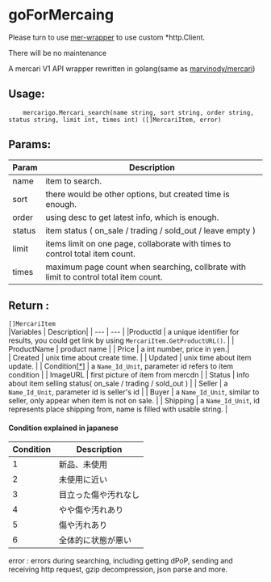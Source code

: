 # goForMercaing

 Please turn to use [mer-wrapper](https://github.com/bookqaq/mer-wrapper) to use custom *http.Client.
 
 There will be no maintenance 

 A mercari V1 API wrapper rewritten in golang(same as [marvinody/mercari](https://github.com/marvinody/mercari))

## Usage:  
`    mercarigo.Mercari_search(name string, sort string, order string, status string, limit int, times int) ([]MercariItem, error)`

## Params:  
| Param  | Description|
| ---    | ---        |
| name   | item to search.  |
| sort   | there would be other options, but created time is enough.  
| order  | using desc to get latest info, which is enough.  |
| status | item status ( on_sale / trading / sold_out / leave empty )  |
| limit  | items limit on one page, collaborate with times to control total item count. |  
| times  | maximum page count when searching, collbrate with limit to control total item count. |  

## Return :  
`[]MercariItem`  
|Variables | Description|
| --- | --- |
|ProductId   | a unique identifier for results, you could get link by using `MercariItem.GetProductURL()`.  |
| ProductName | product name  |
| Price       | a int number, price in yen.|  
| Created     | unix time about create time.  |
| Updated     | unix time about item update.  |
| Condition[[*](#condition-explained-in-japanese)]   | a `Name_Id_Unit`, parameter id refers to item condition  |
| ImageURL    | first picture of item from mercdn  |
| Status      | info about item selling status( on_sale / trading / sold_out )  |
| Seller      | a `Name_Id_Unit`, parameter id is seller's id  |
| Buyer       | a `Name_Id_Unit`, similar to seller, only appear when item is not on sale.  |
| Shipping    | a `Name_Id_Unit`, id represents place shipping from, name is filled with usable string.  |

#### Condition explained in japanese
|Condition | Description|
|--- | ---|
|1 | 新品、未使用 | 
|2 | 未使用に近い |
|3 | 目立った傷や汚れなし  |
|4 | やや傷や汚れあり  |
|5 | 傷や汚れあり  |
|6 | 全体的に状態が悪い  |

error : errors during searching, including getting dPoP, sending and receiving http request, gzip decompression, json parse and more.  
